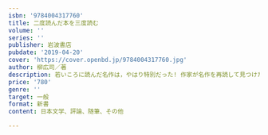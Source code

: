 ```yaml
---
isbn: '9784004317760'
title: 二度読んだ本を三度読む
volume: ''
series: ''
publisher: 岩波書店
pubdate: '2019-04-20'
cover: 'https://cover.openbd.jp/9784004317760.jpg'
author: 柳広司／著
description: 若いころに読んだ名作は，やはり特別だった! 作家が名作を再読して見つけた，新鮮な読書案内．
price: '780'
genre: ''
target: 一般
format: 新書
content: 日本文学、評論、随筆、その他

---
```

